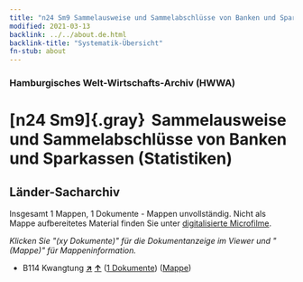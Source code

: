 ```yaml
---
title: "n24 Sm9 Sammelausweise und Sammelabschlüsse von Banken und Sparkassen (Statistiken)"
modified: 2021-03-13
backlink: ../../about.de.html
backlink-title: "Systematik-Übersicht"
fn-stub: about
---
```


### Hamburgisches Welt-Wirtschafts-Archiv (HWWA)

# [n24 Sm9]{.gray}&#8201; Sammelausweise und Sammelabschlüsse von Banken und Sparkassen (Statistiken)&#160; 







## Länder-Sacharchiv




Insgesamt 1 Mappen, 1 Dokumente - Mappen unvollständig.
Nicht als Mappe aufbereitetes Material finden Sie unter [digitalisierte Microfilme](/film/h1_sh.de.html).

_Klicken Sie "(xy Dokumente)" für die Dokumentanzeige im Viewer und "(Mappe)" für Mappeninformation._



- B114 Kwangtung [**&nearr;**](../../../geo/i/141275/about.de.html "Kwangtung (alle Mappen)") [**&uarr;**](../../../geo/about.de.html#B114 "Ländersystematik") (<a href="https://pm20.zbw.eu/iiifview/folder/sh/141275,161748" title="über: Kwangtung : Sammelausweise und Sammelabschlüsse von Banken und Sparkassen (Statistiken)" target="_blank">1 Dokumente</a>) ([Mappe](../../../../folder/sh/1412xx/141275/1617xx/161748/about.de.html))








